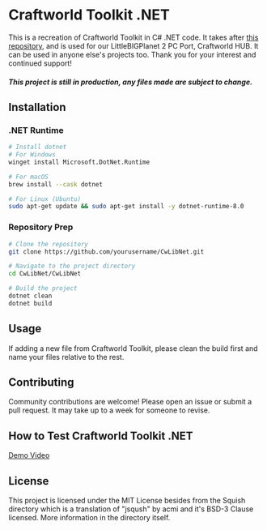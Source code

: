 # Craftworld Toolkit .NET

This is a recreation of Craftworld Toolkit in C# .NET code. It takes after [this repository](https://github.com/ennuo/toolkit/tree/cwlib), and is used for our LittleBIGPlanet 2 PC Port, Craftworld HUB. It can be used in anyone else's projects too. Thank you for your interest and continued support!
##### This project is still in production, any files made are subject to change.

## Installation

### .NET Runtime
```bash
# Install dotnet 
# For Windows
winget install Microsoft.DotNet.Runtime

# For macOS
brew install --cask dotnet

# For Linux (Ubuntu)
sudo apt-get update && sudo apt-get install -y dotnet-runtime-8.0
```
### Repository Prep
```bash
# Clone the repository
git clone https://github.com/yourusername/CwLibNet.git

# Navigate to the project directory
cd CwLibNet/CwLibNet

# Build the project
dotnet clean 
dotnet build
```

## Usage
If adding a new file from Craftworld Toolkit, please clean the build first and name your files relative to the rest.

## Contributing

Community contributions are welcome! Please open an issue or submit a pull request. It may take up to a week for someone to revise.

## How to Test Craftworld Toolkit .NET
[Demo Video](https://github.com/ProjectCraftworld/CwLibNet/blob/main/CwLibNetTests/test.mp4)

## License

This project is licensed under the MIT License besides from the Squish directory which is a translation of "jsqush" by acmi and it's BSD-3 Clause licensed. More information in the directory itself.